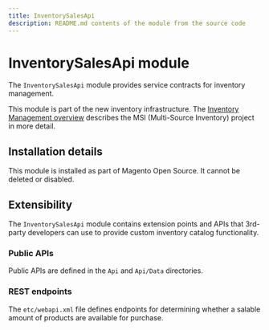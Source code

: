 ```yaml
---
title: InventorySalesApi
description: README.md contents of the module from the source code
---
```


# InventorySalesApi module

The `InventorySalesApi` module provides service contracts for inventory management.

This module is part of the new inventory infrastructure. The
[Inventory Management overview](https://developer.adobe.com/commerce/webapi/rest/inventory/)
describes the MSI (Multi-Source Inventory) project in more detail.

## Installation details

This module is installed as part of Magento Open Source. It cannot be deleted or disabled.

## Extensibility

The `InventorySalesApi` module contains extension points and APIs that 3rd-party developers
can use to provide custom inventory catalog functionality.

### Public APIs

Public APIs are defined in the `Api` and `Api/Data` directories.

### REST endpoints

The `etc/webapi.xml` file defines endpoints for determining whether a salable amount of products are available for purchase.
